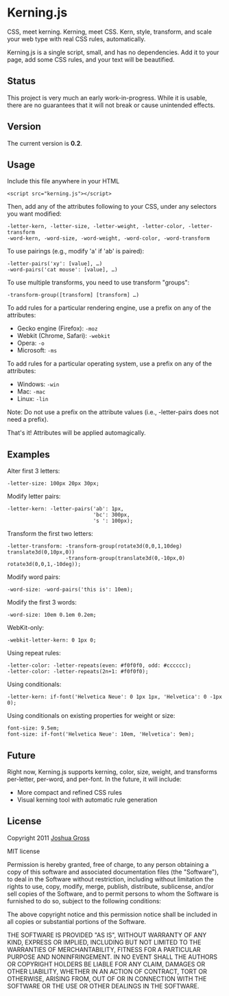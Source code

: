 Kerning.js
==========

CSS, meet kerning. Kerning, meet CSS. Kern, style, transform, and scale your web type with real CSS rules, automatically.

Kerning.js is a single script, small, and has no dependencies. Add it to your page, add some CSS rules, and your text will be beautified.

Status
------

This project is very much an early work-in-progress. While it is usable, there are no guarantees that it will not break or cause unintended effects.

Version
-------

The current version is **0.2**.

Usage
-----
Include this file anywhere in your HTML

    <script src="kerning.js"></script>


Then, add any of the attributes following to your CSS, under any selectors you want modified:

    -letter-kern, -letter-size, -letter-weight, -letter-color, -letter-transform
    -word-kern, -word-size, -word-weight, -word-color, -word-transform


To use pairings (e.g., modify 'a' if 'ab' is paired):

    -letter-pairs('xy': [value], …)
    -word-pairs('cat mouse': [value], …)


To use multiple transforms, you need to use transform "groups":

    -transform-group([transform] [transform] …)


To add rules for a particular rendering engine, use a prefix on any of the attributes:

* Gecko engine (Firefox): `-moz`
* Webkit (Chrome, Safari): `-webkit`
* Opera: `-o`
* Microsoft: `-ms`

To add rules for a particular operating system, use a prefix on any of the attributes:

* Windows: `-win`
* Mac: `-mac`
* Linux: `-lin`

Note: Do not use a prefix on the attribute values (i.e., -letter-pairs does not need a prefix).

That's it! Attributes will be applied automagically.

Examples
--------
Alter first 3 letters:

    -letter-size: 100px 20px 30px;


Modify letter pairs:

    -letter-kern: -letter-pairs('ab': 1px,
                                'bc': 300px,
                                's ': 100px);


Transform the first two letters:

    -letter-transform: -transform-group(rotate3d(0,0,1,10deg) translate3d(0,10px,0))
                       -transform-group(translate3d(0,-10px,0) rotate3d(0,0,1,-10deg));


Modify word pairs:

    -word-size: -word-pairs('this is': 10em);


Modify the first 3 words:

    -word-size: 10em 0.1em 0.2em;


WebKit-only:

    -webkit-letter-kern: 0 1px 0;


Using repeat rules:

    -letter-color: -letter-repeats(even: #f0f0f0, odd: #cccccc);
    -letter-color: -letter-repeats(2n+1: #f0f0f0);


Using conditionals:

    -letter-kern: if-font('Helvetica Neue': 0 1px 1px, 'Helvetica': 0 -1px 0);


Using conditionals on existing properties for weight or size:

    font-size: 9.5em;
    font-size: if-font('Helvetica Neue': 10em, 'Helvetica': 9em);

Future
------

Right now, Kerning.js supports kerning, color, size, weight, and transforms per-letter, per-word, and per-font. In the future, it will include:

* More compact and refined CSS rules
* Visual kerning tool with automatic rule generation

License
-------

Copyright 2011 [Joshua Gross](http://unwieldy.net)

MIT license

Permission is hereby granted, free of charge, to any person
obtaining a copy of this software and associated documentation
files (the "Software"), to deal in the Software without
restriction, including without limitation the rights to use,
copy, modify, merge, publish, distribute, sublicense, and/or sell
copies of the Software, and to permit persons to whom the
Software is furnished to do so, subject to the following
conditions:

The above copyright notice and this permission notice shall be
included in all copies or substantial portions of the Software.

THE SOFTWARE IS PROVIDED "AS IS", WITHOUT WARRANTY OF ANY KIND,
EXPRESS OR IMPLIED, INCLUDING BUT NOT LIMITED TO THE WARRANTIES
OF MERCHANTABILITY, FITNESS FOR A PARTICULAR PURPOSE AND
NONINFRINGEMENT. IN NO EVENT SHALL THE AUTHORS OR COPYRIGHT
HOLDERS BE LIABLE FOR ANY CLAIM, DAMAGES OR OTHER LIABILITY,
WHETHER IN AN ACTION OF CONTRACT, TORT OR OTHERWISE, ARISING
FROM, OUT OF OR IN CONNECTION WITH THE SOFTWARE OR THE USE OR
OTHER DEALINGS IN THE SOFTWARE.
